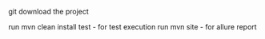
git download the project

run mvn clean install test  - for test execution
run mvn site - for allure report 
